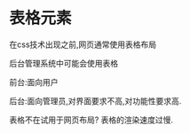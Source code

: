 # 表格元素

在css技术出现之前,网页通常使用表格布局

后台管理系统中可能会使用表格

前台:面向用户

后台:面向管理员,对界面要求不高,对功能性要求高.

表格不在试用于网页布局? 表格的渲染速度过慢.

